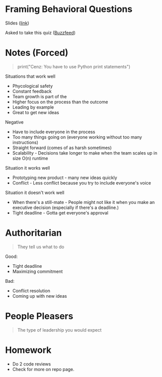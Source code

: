 # Framing Behavioral Questions
Slides ([link](https://docs.google.com/presentation/d/1UzYmvtyJP7VrHkuAU7WcTt5LLEZ2CyofHw_in-h7kBk/edit#slide=id.p))

Asked to take this quiz ([Buzzfeed](https://idealistcareers.org/quiz-leadership-style))

# Notes (Forced)

> print("Cenz: You have to use Python print statements")

Situations that work well

* Phycological safety
* Constant feedback
* Team growth is part of the
* Higher focus on the process than the outcome
* Leading by example
* Great to get new ideas

Negative
* Have to include everyone in the process
* Too many things going on (everyone working without too many instructions)
* Straight forward (comes of as harsh sometimes)
* Scalability - Decisions take longer to make when the team scales up in size O(n) runtime

Situation it works well
* Prototyping new product - many new ideas quickly
* Conflict - Less conflict because you try to include everyone's voice

Situation it doesn't work well
* When there's a still-mate - People might not like it when you make an executive decision (especially if there's a deadline.)
* Tight deadline - Gotta get everyone's approval

# Authoritarian
> They tell us what to do

Good:
* Tight deadline
* Maximizing commitment

Bad:
* Conflict resolution
* Coming up with new ideas

# People Pleasers
> The type of leadership you would expect

# Homework
* Do 2 code reviews
* Check for more on repo page.
